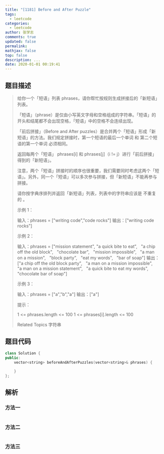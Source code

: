 ```yaml
---
title: "[1181] Before and After Puzzle"
tags:
  - leetcode
categories:
  - leetcode
author: 张学志
comments: true
updated: false
permalink:
mathjax: false
top: false
description: ...
date: 2020-01-01 00:19:41
---
```


## 题目描述

> 给你一个「短语」列表 phrases，请你帮忙按规则生成拼接后的「新短语」列表。 
> 
> 「短语」（phrase）是仅由小写英文字母和空格组成的字符串。「短语」的开头和结尾都不会出现空格，「短语」中的空格不会连续出现。 
> 
> 「前后拼接」（Before and After puzzles）是合并两个「短语」形成「新短语」的方法。我们规定拼接时，第一个短语的最后一个单词 和 第二个短语的第一个单词 必须相同。 
> 
> 返回每两个「短语」 phrases[i] 和 phrases[j]（i != j）进行「前后拼接」得到的「新短语」。 
> 
> 注意，两个「短语」拼接时的顺序也很重要，我们需要同时考虑这两个「短语」。另外，同一个「短语」可以多次参与拼接，但「新短语」不能再参与拼接。 
> 
> 请你按字典序排列并返回「新短语」列表，列表中的字符串应该是 不重复的 。 
> 
> 
> 
> 示例 1： 
> 
> 输入：phrases = ["writing code","code rocks"]
> 输出：["writing code rocks"]
> 
> 
> 示例 2： 
> 
> 输入：phrases = ["mission statement",
> "a quick bite to eat",
>                 "a chip off the old block",
>                 "chocolate bar",
>                 "mission impossible",
>                 "a man on a mission",
>                 "block party",
>                 "eat my words",
>                 "bar of soap"]
> 输出：["a chip off the old block party",
>       "a man on a mission impossible",
>       "a man on a mission statement",
>       "a quick bite to eat my words",
> "chocolate bar of soap"]
> 
> 
> 示例 3： 
> 
> 输入：phrases = ["a","b","a"]
> 输出：["a"]
> 
> 
> 
> 
> 提示： 
> 
> 
> 1 <= phrases.length <= 100 
> 1 <= phrases[i].length <= 100 
> 
> Related Topics 字符串

## 题目代码

```cpp
class Solution {
public:
    vector<string> beforeAndAfterPuzzles(vector<string>& phrases) {
        
    }
};
```

## 解析

### 方法一

```cpp

```

### 方法二

```cpp

```

### 方法三

```cpp

```

